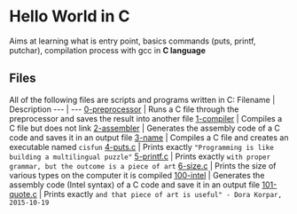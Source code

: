 # Hello World in C
Aims at learning what is entry point, basics commands (puts, printf, putchar), compilation process with gcc in __C language__

## Files
All of the following files are scripts and programs written in C: 
Filename | Description
--- | ---
[0-preprocessor](0-preprocessor) | Runs a C file through the preprocessor and saves the result into another file
[1-compiler](1-compiler) | Compiles a C file but does not link
[2-assembler](2-assembler) | Generates the assembly code of a C code and saves it in an output file
[3-name](3-name) | Compiles a C file and creates an executable named `cisfun`
[4-puts.c](4-puts.c) | Prints exactly `"Programming is like building a multilingual puzzle"`
[5-printf.c](5-printf.c) | Prints exactly `with proper grammar, but the outcome is a piece of art`
[6-size.c](6-size.c) | Prints the size of various types on the computer it is compiled
[100-intel](100-intel) | Generates the assembly code (Intel syntax) of a C code and save it in an output file
[101-quote.c](101-quote.c) | Prints exactly `and that piece of art is useful" - Dora Korpar, 2015-10-19`
